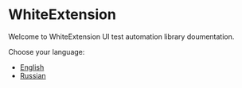WhiteExtension
==============

Welcome to WhiteExtension UI test automation library doumentation.

Choose your language:

* [English](eng.md)
* [Russian](rus.md)
